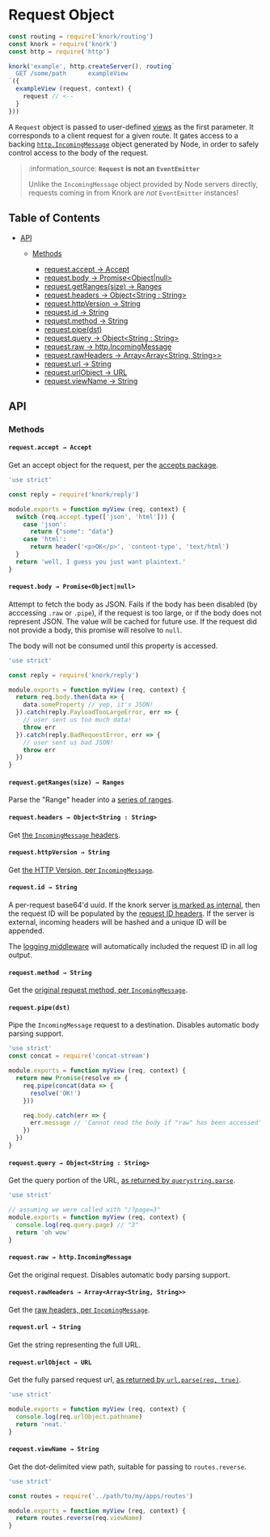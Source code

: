 # Request Object

```javascript
const routing = require('knork/routing')
const knork = require('knork')
const http = require('http')

knork('example', http.createServer(), routing`
  GET /some/path      exampleView
`({
  exampleView (request, context) {
    request // <--
  }
}))
```

A `Request` object is passed to user-defined [views][topic-http-view] as the
first parameter. It corresponds to a client request for a given route. It gates
access to a backing [`http.IncomingMessage`][def-incoming-message] object
generated by Node, in order to safely control access to the body of the
request.

> :information\_source: **`Request` is not an `EventEmitter`**
>
> Unlike the `IncomingMessage` object provided by Node servers directly,
> requests coming in from Knork are _not_ `EventEmitter` instances!

## Table of Contents

* [API](#api)
  * [Methods](#methods)

    * [request.accept → Accept](#requestaccept--accept)
    * [request.body → Promise&lt;Object|null>](#requestbody--promiseobjectnull)
    * [request.getRanges(size) → Ranges](#requestgetrangessize--ranges)
    * [request.headers → Object&lt;String : String>](#requestheaders--objectstring--string)
    * [request.httpVersion → String](#requesthttpversion--string)
    * [request.id → String](#requestid--string)
    * [request.method → String](#requestmethod--string)
    * [request.pipe(dst)](#requestpipedst)
    * [request.query → Object&lt;String : String>](#requestquery--objectstring--string)
    * [request.raw → http.IncomingMessage](#requestraw--httpincomingmessage)
    * [request.rawHeaders → Array&lt;Array&lt;String, String>>](#requestrawheaders--arrayarraystring-string)
    * [request.url → String](#requesturl--string)
    * [request.urlObject → URL](#requesturlobject--url)
    * [request.viewName → String](#requestviewname--string)

## API

### Methods

#### `request.accept → Accept`

Get an accept object for the request, per the [accepts package][pkg-accepts].

```javascript
'use strict'

const reply = require('knork/reply')

module.exports = function myView (req, context) {
  switch (req.accept.type(['json', 'html'])) {
    case 'json':
      return {"some": "data"}
    case 'html':
      return header('<p>OK</p>', 'content-type', 'text/html')
  }
  return 'well, I guess you just want plaintext.'
}
```

#### `request.body → Promise<Object|null>`

Attempt to fetch the body as JSON. Fails if the body has been disabled (by
acccessing `.raw` or `.pipe`), if the request is too large, or if the body does
not represent JSON. The value will be cached for future use. If the request did
not provide a body, this promise will resolve to `null`.

The body will not be consumed until this property is accessed.

```javascript
'use strict'

const reply = require('knork/reply')

module.exports = function myView (req, context) {
  return req.body.then(data => {
    data.someProperty // yep, it's JSON!
  }).catch(reply.PayloadTooLargeError, err => {
    // user sent us too much data!
    throw err
  }).catch(reply.BadRequestError, err => {
    // user sent us bad JSON!
    throw err
  })
}
```

#### `request.getRanges(size) → Ranges`

Parse the "Range" header into a [series of ranges][pkg-range-parser].

#### `request.headers → Object<String : String>`

Get [the `IncomingMessage` headers][def-http-headers].

#### `request.httpVersion → String`

Get [the HTTP Version, per `IncomingMessage`][def-http-version].

#### `request.id → String`

A per-request base64'd uuid. If the knork server [is marked as
internal][ref-knork-options-internal], then the request ID will be populated by
the [request ID headers][ref-knork-options-headers]. If the server is external,
incoming headers will be hashed and a unique ID will be appended.

The [logging middleware][ref-middleware-logging] will automatically included
the request ID in all log output.

#### `request.method → String`

Get the [original request method, per `IncomingMessage`][def-http-method].

#### `request.pipe(dst)`

Pipe the `IncomingMessage` request to a destination. Disables automatic body
parsing support.

```javascript
'use strict'
const concat = require('concat-stream')

module.exports = function myView (req, context) {
  return new Promise(resolve => {
    req.pipe(concat(data => {
      resolve('OK!')
    }))

    req.body.catch(err => {
      err.message // 'Cannot read the body if "raw" has been accessed'
    })
  })
}
```

#### `request.query → Object<String : String>`

Get the query portion of the URL, [as returned by
`querystring.parse`][def-querystring-parse].

```javascript
'use strict'

// assuming we were called with "/?page=3"
module.exports = function myView (req, context) {
  console.log(req.query.page) // "3"
  return 'oh wow'
}
```

#### `request.raw → http.IncomingMessage`

Get the original request. Disables automatic body parsing support.

#### `request.rawHeaders → Array<Array<String, String>>`

Get the [raw headers, per `IncomingMessage`][def-http-raw-headers].

#### `request.url → String`

Get the string representing the full URL.

#### `request.urlObject → URL`

Get the fully parsed request url, [as returned by `url.parse(req,
true)`][def-url-parse].

```javascript
'use strict'

module.exports = function myView (req, context) {
  console.log(req.urlObject.pathname)
  return 'neat.'
}
```

#### `request.viewName → String`

Get the dot-delimited view path, suitable for passing to `routes.reverse`.

```javascript
'use strict'

const routes = require('../path/to/my/apps/routes')

module.exports = function myView (req, context) {
  return routes.reverse(req.viewName)
}
```

[def-http-headers]: https://nodejs.org/api/http.html#http_message_headers

[def-http-method]: https://nodejs.org/api/http.html#http_message_method

[def-http-raw-headers]: https://nodejs.org/api/http.html#http_message_rawheaders

[def-http-version]: https://nodejs.org/api/http.html#http_message_httpversion

[def-incoming-message]: https://nodejs.org/api/http.html#http_class_http_incomingmessage

[def-querystring-parse]: https://nodejs.org/api/querystring.html#querystring_querystring_parse_str_sep_eq_options

[def-url-parse]: https://nodejs.org/api/url.html#url_url_parsing

[pkg-accepts]: https://github.com/jshttp/accepts#api

[pkg-range-parser]: https://github.com/jshttp/range-parser#api

[ref-knork-options-headers]: ./server.md#optionsrequestidheaders

[ref-knork-options-internal]: ./server.md#optionsisexternal

[ref-middleware-logging]: ./middleware/logging.md

[topic-http-view]: ../topics/request-lifecycle.md#four-view-execution
